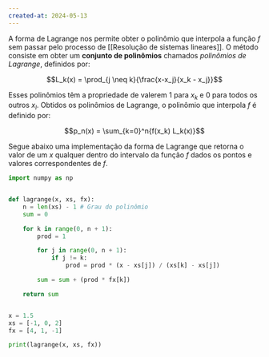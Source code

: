 ```yaml
---
created-at: 2024-05-13
---
```


A forma de Lagrange nos permite obter o polinômio que interpola a função $f$ sem passar pelo processo de [[Resolução de sistemas lineares]]. O método consiste em obter um **conjunto de polinômios** chamados *polinômios de Lagrange*, definidos por:

$$L_k(x) = \prod_{j \neq k}{\frac{x-x_j}{x_k - x_j}}$$

Esses polinômios têm a propriedade de valerem $1$ para $x_k$ e $0$ para todos os outros $x_l$. Obtidos os polinômios de Lagrange, o polinômio que interpola $f$ é definido por:

$$p_n(x) = \sum_{k=0}^n{f(x_k) L_k(x)}$$

Segue abaixo uma implementação da forma de Lagrange que retorna o valor de um $x$ qualquer dentro do intervalo da função $f$ dados os pontos e valores correspondentes de $f$.

```python
import numpy as np


def lagrange(x, xs, fx):
    n = len(xs) - 1 # Grau do polinômio
    sum = 0

    for k in range(0, n + 1):
        prod = 1

        for j in range(0, n + 1):
            if j != k:
                prod = prod * (x - xs[j]) / (xs[k] - xs[j])

        sum = sum + (prod * fx[k])

    return sum


x = 1.5
xs = [-1, 0, 2]
fx = [4, 1, -1]

print(lagrange(x, xs, fx))
```
